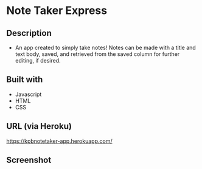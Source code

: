 # Note Taker Express

## Description 
* An app created to simply take notes! Notes can be made with a title and text body, saved, and retrieved from the saved column for further editing, if desired. 

## Built with  
* Javascript
* HTML
* CSS

## URL (via Heroku)
https://kpbnotetaker-app.herokuapp.com/

## Screenshot


